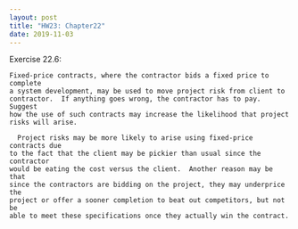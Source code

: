 ```yaml
---
layout: post
title: "HW23: Chapter22"
date: 2019-11-03
---
```


  Exercise 22.6:

    Fixed-price contracts, where the contractor bids a fixed price to complete
    a system development, may be used to move project risk from client to
    contractor.  If anything goes wrong, the contractor has to pay.  Suggest
    how the use of such contracts may increase the likelihood that project
    risks will arise.

      Project risks may be more likely to arise using fixed-price contracts due
    to the fact that the client may be pickier than usual since the contractor
    would be eating the cost versus the client.  Another reason may be that
    since the contractors are bidding on the project, they may underprice the
    project or offer a sooner completion to beat out competitors, but not be
    able to meet these specifications once they actually win the contract.

